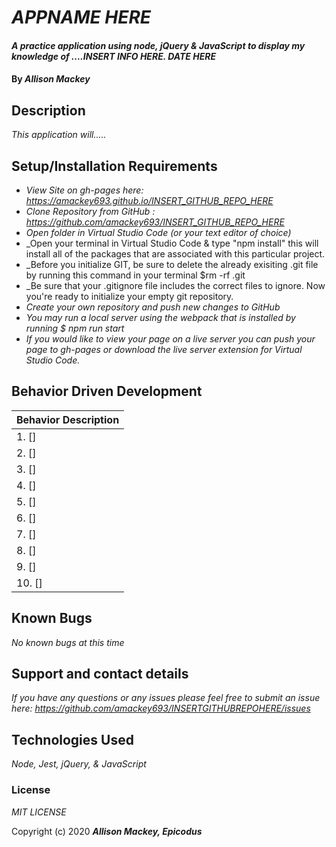 # _APPNAME HERE_

#### _A practice application using node, jQuery & JavaScript to display my knowledge of ....INSERT INFO HERE. DATE HERE_

#### By _**Allison Mackey**_

## Description

_This application will....._ 

## Setup/Installation Requirements

* _View Site on gh-pages here: https://amackey693.github.io/INSERT_GITHUB_REPO_HERE_
* _Clone Repository from GitHub : https://github.com/amackey693/INSERT_GITHUB_REPO_HERE_
* _Open folder in Virtual Studio Code (or your text editor of choice)_
* _Open your terminal in Virtual Studio Code & type "npm install" this will install all of the packages that are associated with this particular project. 
* _Before you initialize GIT, be sure to delete the already exisiting .git file by running this command in your terminal $rm -rf .git 
* _Be sure that your .gitignore file includes the correct files to ignore. Now you're ready to initialize your empty git repository. 
* _Create your own repository and push new changes to GitHub_
* _You may run a local server using the webpack that is installed by running $ npm run start_
* _If you would like to view your page on a live server you can push your page to gh-pages or download the live server extension for Virtual Studio Code._


## Behavior Driven Development 


|   Behavior Description        |  
|-------------------------------|
| 1.  []|
| 2.  []|
| 3.  []|
| 4.  []|
| 5.  []|
| 6.  []|
| 7.  []|
| 8.  []|
| 9.  []|
| 10. []|

## Known Bugs

_No known bugs at this time_

## Support and contact details

_If you have any questions or any issues please feel free to submit an issue here: https://github.com/amackey693/INSERTGITHUBREPOHERE/issues_

## Technologies Used

_Node, Jest, jQuery, & JavaScript_


### License
*MIT LICENSE*

Copyright (c) 2020 **_Allison Mackey, Epicodus_**
